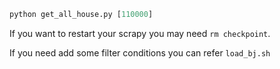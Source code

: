 ```python
python get_all_house.py [110000]
```
If you want to restart your scrapy you may need `rm checkpoint`.

If you need add some filter conditions you can refer `load_bj.sh`
